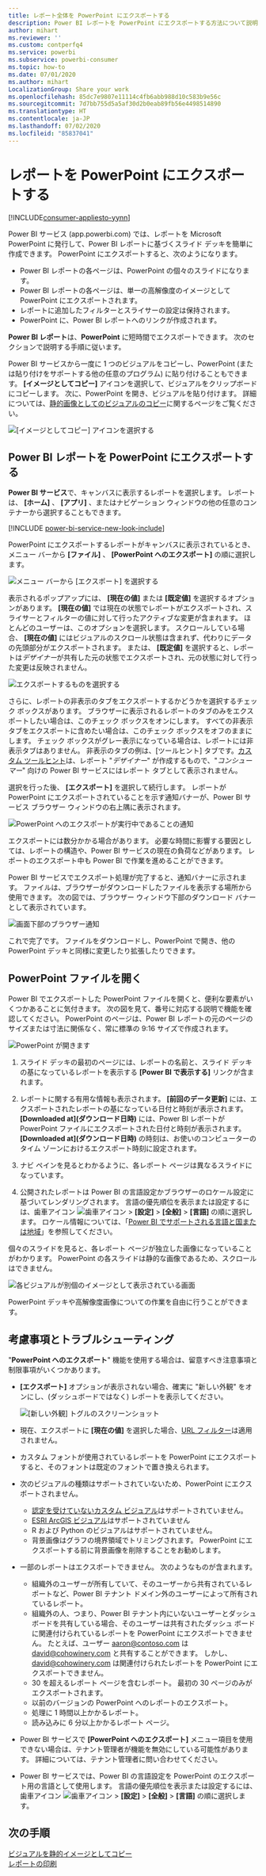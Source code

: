 ```yaml
---
title: レポート全体を PowerPoint にエクスポートする
description: Power BI レポートを PowerPoint にエクスポートする方法について説明します。
author: mihart
ms.reviewer: ''
ms.custom: contperfq4
ms.service: powerbi
ms.subservice: powerbi-consumer
ms.topic: how-to
ms.date: 07/01/2020
ms.author: mihart
LocalizationGroup: Share your work
ms.openlocfilehash: 85dc7e9807e11114c4fb6abb988d10c583b9e56c
ms.sourcegitcommit: 7d7bb755d5a5af30d2b0eab89fb56e4498514890
ms.translationtype: HT
ms.contentlocale: ja-JP
ms.lasthandoff: 07/02/2020
ms.locfileid: "85837041"
---
```

# <a name="export-reports-to-powerpoint"></a>レポートを PowerPoint にエクスポートする

[!INCLUDE[consumer-appliesto-yynn](../includes/consumer-appliesto-yynn.md)]


Power BI サービス (app.powerbi.com) では、レポートを Microsoft PowerPoint に発行して、Power BI レポートに基づくスライド デッキを簡単に作成できます。 PowerPoint にエクスポートすると、次のようになります。

* Power BI レポートの各ページは、PowerPoint の個々のスライドになります。
* Power BI レポートの各ページは、単一の高解像度のイメージとして PowerPoint にエクスポートされます。
* レポートに追加したフィルターとスライサーの設定は保持されます。
* PowerPoint に、Power BI レポートへのリンクが作成されます。

**Power BI レポート**は、**PowerPoint** に短時間でエクスポートできます。 次のセクションで説明する手順に従います。

Power BI サービスから一度に 1 つのビジュアルをコピーし、PowerPoint (または貼り付けをサポートする他の任意のプログラム) に貼り付けることもできます。 **[イメージとしてコピー]** アイコンを選択して、ビジュアルをクリップボードにコピーします。 次に、PowerPoint を開き、ビジュアルを貼り付けます。 詳細については、[静的画像としてのビジュアルのコピー](../visuals/power-bi-visualization-copy-paste.md)に関するページをご覧ください。

![[イメージとしてコピー] アイコンを選択する](media/end-user-powerpoint/power-bi-copy.png)

## <a name="export-your-power-bi-report-to-powerpoint"></a>Power BI レポートを PowerPoint にエクスポートする
**Power BI サービス**で、キャンバスに表示するレポートを選択します。 レポートは、 **[ホーム]** 、 **[アプリ]** 、またはナビゲーション ウィンドウの他の任意のコンテナーから選択することもできます。

[!INCLUDE [power-bi-service-new-look-include](../includes/power-bi-service-new-look-include.md)]

PowerPoint にエクスポートするレポートがキャンバスに表示されているとき、メニュー バーから **[ファイル]** 、 **[PowerPoint へのエクスポート]** の順に選択します。

![メニュー バーから [エクスポート] を選択する](media/end-user-powerpoint/power-bi-export.png)

表示されるポップアップには、 **[現在の値]** または **[既定値]** を選択するオプションがあります。 **[現在の値]** では現在の状態でレポートがエクスポートされ、スライサーとフィルターの値に対して行ったアクティブな変更が含まれます。  ほとんどのユーザーは、このオプションを選択します。 スクロールしている場合、 **[現在の値]** にはビジュアルのスクロール状態は含まれず、代わりにデータの先頭部分がエクスポートされます。 または、 **[既定値]** を選択すると、レポートは*デザイナー*が共有した元の状態でエクスポートされ、元の状態に対して行った変更は反映されません。

![エクスポートするものを選択する](media/end-user-powerpoint/power-bi-current-values.png)
 
さらに、レポートの非表示のタブをエクスポートするかどうかを選択するチェック ボックスがあります。 ブラウザーに表示されるレポートのタブのみをエクスポートしたい場合は、このチェック ボックスをオンにします。 すべての非表示タブをエクスポートに含めたい場合は、このチェック ボックスをオフのままにします。 チェック ボックスがグレー表示になっている場合は、レポートには非表示タブはありません。 非表示のタブの例は、[ツールヒント] タブです。[カスタム ツールヒント](../create-reports/desktop-tooltips.md)は、レポート "*デザイナー*" が作成するもので、"*コンシューマー*" 向けの Power BI サービスにはレポート タブとして表示されません。 

選択を行った後、 **[エクスポート]** を選択して続行します。 レポートが PowerPoint にエクスポートされていることを示す通知バナーが、Power BI サービス ブラウザー ウィンドウの右上隅に表示されます。 



![PowerPoint へのエクスポートが実行中であることの通知](media/end-user-powerpoint/power-bi-export-progress.png)

エクスポートには数分かかる場合があります。 必要な時間に影響する要因としては、レポートの構造や、Power BI サービスの現在の負荷などがあります。 レポートのエクスポート中も Power BI で作業を進めることができます。

Power BI サービスでエクスポート処理が完了すると、通知バナーに示されます。 ファイルは、ブラウザーがダウンロードしたファイルを表示する場所から使用できます。 次の図では、ブラウザー ウィンドウ下部のダウンロード バナーとして表示されています。

![画面下部のブラウザー通知](media/end-user-powerpoint/power-bi-browsers.png)

これで完了です。 ファイルをダウンロードし、PowerPoint で開き、他の PowerPoint デッキと同様に変更したり拡張したりできます。

## <a name="open-the-powerpoint-file"></a>PowerPoint ファイルを開く
Power BI でエクスポートした PowerPoint ファイルを開くと、便利な要素がいくつかあることに気付きます。 次の図を見て、番号に対応する説明で機能を確認してください。 PowerPoint のページは、Power BI レポートの元のページのサイズまたは寸法に関係なく、常に標準の 9:16 サイズで作成されます。

![PowerPoint が開きます](media/end-user-powerpoint/power-bi-powerpoint-numbered.png)

1. スライド デッキの最初のページには、レポートの名前と、スライド デッキの基になっているレポートを表示する **[Power BI で表示する]** リンクが含まれます。
2. レポートに関する有用な情報も表示されます。 **[前回のデータ更新]** には、エクスポートされたレポートの基になっている日付と時刻が表示されます。 **[Downloaded at]\(ダウンロード日時\)** には、Power BI レポートが PowerPoint ファイルにエクスポートされた日付と時刻が表示されます。 **[Downloaded at]\(ダウンロード日時\)** の時刻は、お使いのコンピューターのタイム ゾーンにおけるエクスポート時刻に設定されます。


3. ナビ ペインを見るとわかるように、各レポート ページは異なるスライドになっています。 
4. 公開されたレポートは Power BI の言語設定かブラウザーのロケール設定に基づいてレンダリングされます。 言語の優先順位を表示または設定するには、歯車アイコン ![歯車アイコン](media/end-user-powerpoint/power-bi-settings-icon.png) >  **[設定]**  >  **[全般]**  >  **[言語]** の順に選択します。 ロケール情報については、「[Power BI でサポートされる言語と国または地域](../fundamentals/supported-languages-countries-regions.md)」を参照してください。


個々のスライドを見ると、各レポート ページが独立した画像になっていることがわかります。 PowerPoint の各スライドは静的な画像であるため、スクロールはできません。

![各ビジュアルが別個のイメージとして表示されている画面](media/end-user-powerpoint/power-bi-images.png)

PowerPoint デッキや高解像度画像についての作業を自由に行うことができます。

## <a name="considerations-and-troubleshooting"></a>考慮事項とトラブルシューティング
"**PowerPoint へのエクスポート**" 機能を使用する場合は、留意すべき注意事項と制限事項がいくつかあります。
 

* **[エクスポート]** オプションが表示されない場合、確実に "新しい外観" をオンにし、(ダッシュボードではなく) レポートを表示してください。

    ![[新しい外観] トグルのスクリーンショット](media/end-user-powerpoint/power-bi-new-look.png)

* 現在、エクスポートに **[現在の値]** を選択した場合、[URL フィルター](../collaborate-share/service-url-filters.md)は適用されません。

* カスタム フォントが使用されているレポートを PowerPoint にエクスポートすると、そのフォントは既定のフォントで置き換えられます。

* 次のビジュアルの種類はサポートされていないため、PowerPoint にエクスポートされません。
   - [認定を受けていないカスタム ビジュアル](../developer/visuals/power-bi-custom-visuals-certified.md)はサポートされていません。 
   - [ESRI ArcGIS ビジュアル](../visuals/power-bi-visualizations-arcgis.md)はサポートされていません
   - R および Python のビジュアルはサポートされていません。
   - 背景画像はグラフの境界領域でトリミングされます。 PowerPoint にエクスポートする前に背景画像を削除することをお勧めします。

* 一部のレポートはエクスポートできません。 次のようなものが含まれます。
    - 組織外のユーザーが所有していて、そのユーザーから共有されているレポートなど、Power BI テナント ドメイン外のユーザーによって所有されているレポート。
    - 組織外の人、つまり、Power BI テナント内にいないユーザーとダッシュボードを共有している場合、そのユーザーは共有されたダッシュ ボードに関連付けられているレポートを PowerPoint にエクスポートできません。 たとえば、ユーザー aaron@contoso.com は david@cohowinery.com と共有することができます。 しかし、david@cohowinery.com は関連付けられたレポートを PowerPoint にエクスポートできません。
    - 30 を超えるレポート ページを含むレポート。 最初の 30 ページのみがエクスポートされます。
    - 以前のバージョンの PowerPoint へのレポートのエクスポート。
    - 処理に 1 時間以上かかるレポート。 
    - 読み込みに 6 分以上かかるレポート ページ。 

* Power BI サービスで **[PowerPoint へのエクスポート]** メニュー項目を使用できない場合は、テナント管理者が機能を無効にしている可能性があります。 詳細については、テナント管理者に問い合わせてください。
* Power BI サービスでは、Power BI の言語設定を PowerPoint のエクスポート用の言語として使用します。 言語の優先順位を表示または設定するには、歯車アイコン ![歯車アイコン](media/end-user-powerpoint/power-bi-settings-icon.png) >  **[設定]**  >  **[全般]**  >  **[言語]** の順に選択します。



## <a name="next-steps"></a>次の手順
[ビジュアルを静的イメージとしてコピー](../visuals/power-bi-visualization-copy-paste.md)    
[レポートの印刷](end-user-print.md)
